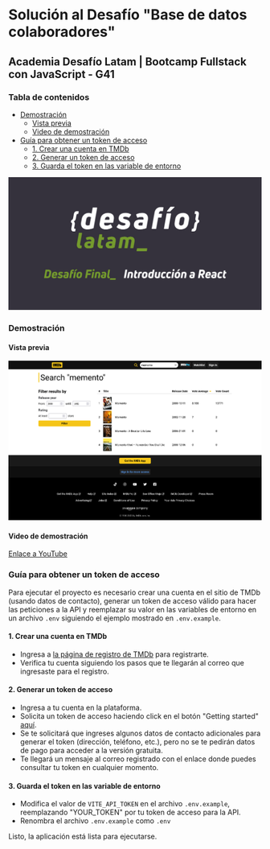 # Solución al Desafío "Base de datos colaboradores"

## Academia Desafío Latam | Bootcamp Fullstack con JavaScript - G41

### Tabla de contenidos

- [Demostración](#demostración)
  - [Vista previa](#vista-previa)
  - [Video de demostración](#video-de-demostración)
- [Guía para obtener un token de acceso](#guía-para-obtener-un-token-de-acceso)
  - [1. Crear una cuenta en TMDb](#1-crear-una-cuenta-en-tmdb)
  - [2. Generar un token de acceso](#2-generar-un-token-de-acceso)
  - [3. Guarda el token en las variable de entorno](#3-guarda-el-token-en-las-variable-de-entorno)

![banner](./src/assets/og-image.jpg)

### Demostración

#### Vista previa

![Aplicación funcionando](./src/assets/screenshot.png)

#### Video de demostración

[Enlace a YouTube](https://youtu.be/zHc8mezZKdE)

### Guía para obtener un token de acceso

Para ejecutar el proyecto es necesario crear una cuenta en el sitio de TMDb (usando datos de contacto), generar un token de acceso válido para hacer las peticiones a la API y reemplazar su valor en las variables de entorno en un archivo `.env` siguiendo el ejemplo mostrado en `.env.example`.

#### 1. Crear una cuenta en TMDb

- Ingresa a [la página de registro de TMDb](https://www.themoviedb.org/signup) para registrarte.
- Verifica tu cuenta siguiendo los pasos que te llegarán al correo que ingresaste para el registro.

#### 2. Generar un token de acceso

- Ingresa a tu cuenta en la plataforma.
- Solicita un token de acceso haciendo click en el botón "Getting started" [aquí](https://developer.themoviedb.org/reference/intro/getting-started).
- Se te solicitará que ingreses algunos datos de contacto adicionales para generar el token (dirección, teléfono, etc.), pero no se te pedirán datos de pago para acceder a la versión gratuita.
- Te llegará un mensaje al correo registrado con el enlace donde puedes consultar tu token en cualquier momento.

#### 3. Guarda el token en las variable de entorno

- Modifica el valor de `VITE_API_TOKEN` en el archivo `.env.example`, reemplazando "YOUR_TOKEN" por tu token de acceso para la API.
- Renombra el archivo `.env.example` como `.env`

Listo, la aplicación está lista para ejecutarse.
